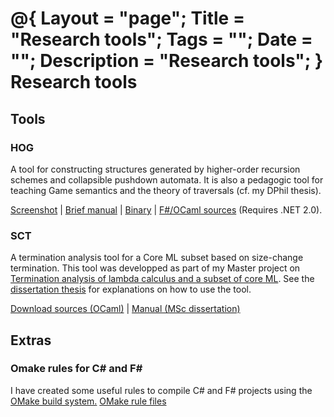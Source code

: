 @{
  Layout = "page";
  Title = "Research tools";
  Tags = "";
  Date = "";
  Description = "Research tools";
}
Research tools
==============

Tools
-----

### HOG
A tool for constructing structures generated by higher-order recursion schemes and collapsible pushdown automata. It is also a pedagogic tool for teaching Game semantics and the theory of traversals (cf. my DPhil thesis).

[Screenshot](hog003_2.png) 
 | [Brief manual](rscpdatool_doc.pdf)
 | [Binary](hog_exe.zip)
 | [F\#/OCaml sources](hog_src.zip) (Requires .NET 2.0).

### SCT
A termination analysis tool for a Core ML subset based on size-change termination.
This tool was developped as part of my Master project on [Termination analysis of lambda calculus and a subset of core ML](index.html#mscthesis). See the [dissertation thesis](http://www.famille-blum.org/~william/mscthesis/mscthesis.pdf) for explanations on how to use the tool.

[Download sources (OCaml)](sct-sources-latest.tar.gz)
 | [Manual (MSc dissertation)](http://www.famille-blum.org/~william/mscthesis/mscthesis.pdf)

Extras
------

### Omake rules for C\# and F\#

I have created some useful rules to compile C\# and F\# projects using the
[OMake build system.](http://omake.metaprl.org/index.html)
[OMake rule files](fcsharp_omake.zip)


